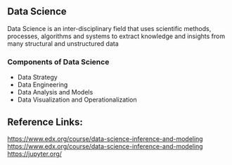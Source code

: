 ## Data Science 
Data Science is an inter-disciplinary field that uses scientific methods, processes, algorithms and systems to extract knowledge and insights from many structural and unstructured data

### Components of Data Science
- Data Strategy
- Data Engineering
- Data Analysis and Models
- Data Visualization and Operationalization


## Reference Links:
https://www.edx.org/course/data-science-inference-and-modeling
https://www.edx.org/course/data-science-inference-and-modeling
https://jupyter.org/
